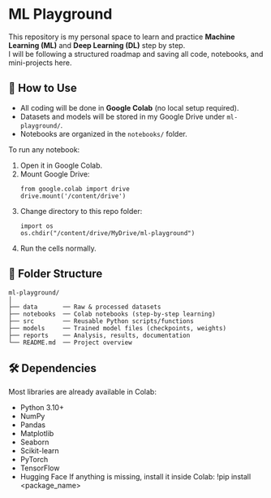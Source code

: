 # ML Playground

This repository is my personal space to learn and practice **Machine Learning (ML)** and **Deep Learning (DL)** step by step.  
I will be following a structured roadmap and saving all code, notebooks, and mini-projects here.

## 🚀 How to Use
- All coding will be done in **Google Colab** (no local setup required).
- Datasets and models will be stored in my Google Drive under `ml-playground/`.
- Notebooks are organized in the `notebooks/` folder.

To run any notebook:
1. Open it in Google Colab.
2. Mount Google Drive:
   ```
   from google.colab import drive
   drive.mount('/content/drive')
   ```
4. Change directory to this repo folder:
   ```
   import os
   os.chdir("/content/drive/MyDrive/ml-playground")
   ```
5. Run the cells normally.

## 📂 Folder Structure

```
ml-playground/
│
├── data       ── Raw & processed datasets
├── notebooks  ── Colab notebooks (step-by-step learning)
├── src        ── Reusable Python scripts/functions
├── models     ── Trained model files (checkpoints, weights)
├── reports    ── Analysis, results, documentation
└── README.md  ── Project overview
```



## 🛠️ Dependencies
Most libraries are already available in Colab:
- Python 3.10+
- NumPy
- Pandas
- Matplotlib
- Seaborn
- Scikit-learn
- PyTorch
- TensorFlow
- Hugging Face
If anything is missing, install it inside Colab:
  !pip install <package_name>

